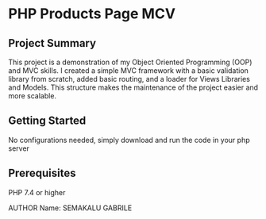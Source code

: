 # PHP Products Page MCV
## Project Summary
This project is a demonstration of my Object Oriented Programming (OOP) and MVC skills. I created a simple MVC framework with a basic validation library from scratch, added basic routing, and a loader for Views Libraries and Models. This structure makes the maintenance of the project easier and more scalable.

## Getting Started
No configurations needed, simply download and run the code in your php server

## Prerequisites
PHP 7.4 or higher

AUTHOR
Name: SEMAKALU GABRILE
